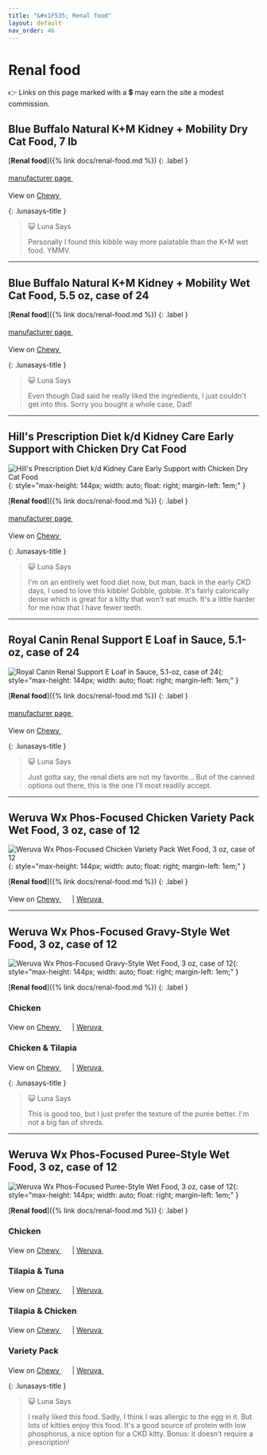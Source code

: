 ```yaml
---
title: "&#x1F535; Renal food"
layout: default
nav_order: 46
---
```


# Renal food

&#x1F449; Links on this page marked with a &#x1f4b2; may earn the site a modest commission.



## Blue Buffalo Natural K+M Kidney + Mobility Dry Cat Food, 7 lb

[**Renal food**]({% link docs/renal-food.md %})
{: .label }

 <a href="https://bluebuffalo.com/dry-cat-food/blue-natural-veterinary-diet/kidney-mobility/" class="external" target="_blank">manufacturer page&nbsp;<svg width="18" height="18" viewBox="0 0 24 24"><use xlink:href="#svg-external-link"></use></svg></a>

View on <a href="https://www.chewy.com/dp/174510" class="external" target="_blank">Chewy&nbsp;<svg width="18" height="18" viewBox="0 0 24 24"><use xlink:href="#svg-external-link"></use></svg></a>

{: .lunasays-title }
> &#x1F63A; Luna Says
>
> Personally I found this kibble way more palatable than the K+M wet food. YMMV.

* * *



## Blue Buffalo Natural K+M Kidney + Mobility Wet Cat Food, 5.5 oz, case of 24

[**Renal food**]({% link docs/renal-food.md %})
{: .label }

 <a href="https://bluebuffalo.com/wet-cat-food/natural-veterinary-diet/kidney-mobility/" class="external" target="_blank">manufacturer page&nbsp;<svg width="18" height="18" viewBox="0 0 24 24"><use xlink:href="#svg-external-link"></use></svg></a>

View on <a href="https://www.chewy.com/dp/174518" class="external" target="_blank">Chewy&nbsp;<svg width="18" height="18" viewBox="0 0 24 24"><use xlink:href="#svg-external-link"></use></svg></a>

{: .lunasays-title }
> &#x1F63A; Luna Says
>
> Even though Dad said he really liked the ingredients, I just couldn't get into this. Sorry you bought a whole case, Dad!

* * *



## Hill's Prescription Diet k/d Kidney Care Early Support with Chicken Dry Cat Food

![Hill's Prescription Diet k/d Kidney Care Early Support with Chicken Dry Cat Food](https://pxmshare.colgatepalmolive.com/PNG_500/d1zDNXDBD-FGe1S5gqQo5.png){: style="max-height: 144px; width: auto; float: right; margin-left: 1em;" }

[**Renal food**]({% link docs/renal-food.md %})
{: .label }

 <a href="https://www.hillspet.com/cat-food/pd-kd-early-support-feline-chicken-dry" class="external" target="_blank">manufacturer page&nbsp;<svg width="18" height="18" viewBox="0 0 24 24"><use xlink:href="#svg-external-link"></use></svg></a>

View on <a href="https://www.chewy.com/dp/175305" class="external" target="_blank">Chewy&nbsp;<svg width="18" height="18" viewBox="0 0 24 24"><use xlink:href="#svg-external-link"></use></svg></a>

{: .lunasays-title }
> &#x1F63A; Luna Says
>
> I'm on an entirely wet food diet now, but man, back in the early CKD days, I used to love this kibble! Gobble, gobble. It's fairly calorically dense which is great for a kitty that won't eat much. It's a little harder for me now that I have fewer teeth.

* * *



## Royal Canin Renal Support E Loaf in Sauce, 5.1-oz, case of 24

![Royal Canin Renal Support E Loaf in Sauce, 5.1-oz, case of 24](https://cdn.royalcanin-weshare-online.io/Bz82vYcBRYZmsWpc2fhh/v17/center-front-hero-image-4168-030111948236-cat-01-jpg?w=640&auto=compress){: style="max-height: 144px; width: auto; float: right; margin-left: 1em;" }

[**Renal food**]({% link docs/renal-food.md %})
{: .label }

 <a href="https://www.royalcanin.com/us/cats/products/vet-products/renal-support-e-loaf-in-sauce-4168" class="external" target="_blank">manufacturer page&nbsp;<svg width="18" height="18" viewBox="0 0 24 24"><use xlink:href="#svg-external-link"></use></svg></a>

View on <a href="https://www.chewy.com/dp/297392" class="external" target="_blank">Chewy&nbsp;<svg width="18" height="18" viewBox="0 0 24 24"><use xlink:href="#svg-external-link"></use></svg></a>

{: .lunasays-title }
> &#x1F63A; Luna Says
>
> Just gotta say, the renal diets are not my favorite... But of the canned options out there, this is the one I'll most readily accept.

* * *



## Weruva Wx Phos-Focused Chicken Variety Pack Wet Food, 3 oz, case of 12

![Weruva Wx Phos-Focused Chicken Variety Pack Wet Food, 3 oz, case of 12](https://www.weruva.com/cdn/shop/products/810028243538_WX-CAN-CHX-FORMULAS_VP_3OZ_2300X2300_V1R1_1.jpg?width=1214){: style="max-height: 144px; width: auto; float: right; margin-left: 1em;" }

[**Renal food**]({% link docs/renal-food.md %})
{: .label }

View on <a href="https://www.chewy.com/dp/578142" class="external" target="_blank">Chewy&nbsp;<svg width="18" height="18" viewBox="0 0 24 24"><use xlink:href="#svg-external-link"></use></svg></a> &#124; <a href="https://www.weruva.com/collections/wx-phos-focused/products/chicken-formulas-variety-pack-cat-can" class="external" target="_blank">Weruva&nbsp;<svg width="18" height="18" viewBox="0 0 24 24"><use xlink:href="#svg-external-link"></use></svg></a>

* * *



## Weruva Wx Phos-Focused Gravy-Style Wet Food, 3 oz, case of 12

![Weruva Wx Phos-Focused Gravy-Style Wet Food, 3 oz, case of 12](https://www.weruva.com/cdn/shop/products/810028242678_WX-CAN-CHX-GRAVY_3OZ_2300X2300_V1R1_1.jpg?width=1214){: style="max-height: 144px; width: auto; float: right; margin-left: 1em;" }

[**Renal food**]({% link docs/renal-food.md %})
{: .label }

### Chicken

View on <a href="https://www.chewy.com/dp/578086" class="external" target="_blank">Chewy&nbsp;<svg width="18" height="18" viewBox="0 0 24 24"><use xlink:href="#svg-external-link"></use></svg></a> &#124; <a href="https://www.weruva.com/collections/wx-phos-focused/products/chicken-formula-in-gravy-cat-can" class="external" target="_blank">Weruva&nbsp;<svg width="18" height="18" viewBox="0 0 24 24"><use xlink:href="#svg-external-link"></use></svg></a>

### Chicken & Tilapia

View on <a href="https://www.chewy.com/dp/578102" class="external" target="_blank">Chewy&nbsp;<svg width="18" height="18" viewBox="0 0 24 24"><use xlink:href="#svg-external-link"></use></svg></a> &#124; <a href="https://www.weruva.com/collections/wx-phos-focused/products/chicken-and-tilapia-formula-in-gravy-cat-can" class="external" target="_blank">Weruva&nbsp;<svg width="18" height="18" viewBox="0 0 24 24"><use xlink:href="#svg-external-link"></use></svg></a>

{: .lunasays-title }
> &#x1F63A; Luna Says
>
> This is good too, but I just prefer the texture of the purée better. I'm not a big fan of shreds.

* * *



## Weruva Wx Phos-Focused Puree-Style Wet Food, 3 oz, case of 12

![Weruva Wx Phos-Focused Puree-Style Wet Food, 3 oz, case of 12](https://www.weruva.com/cdn/shop/products/810028242647_WX-CAN-CHX-PUREE_3OZ_2300X2300_V1R15_1.jpg?width=1214){: style="max-height: 144px; width: auto; float: right; margin-left: 1em;" }

[**Renal food**]({% link docs/renal-food.md %})
{: .label }

### Chicken

View on <a href="https://www.chewy.com/dp/578046" class="external" target="_blank">Chewy&nbsp;<svg width="18" height="18" viewBox="0 0 24 24"><use xlink:href="#svg-external-link"></use></svg></a> &#124; <a href="https://www.weruva.com/collections/wx-phos-focused/products/chicken-formula-in-a-hydrating-puree-cat-can" class="external" target="_blank">Weruva&nbsp;<svg width="18" height="18" viewBox="0 0 24 24"><use xlink:href="#svg-external-link"></use></svg></a>

### Tilapia & Tuna

View on <a href="https://www.chewy.com/dp/578062" class="external" target="_blank">Chewy&nbsp;<svg width="18" height="18" viewBox="0 0 24 24"><use xlink:href="#svg-external-link"></use></svg></a> &#124; <a href="https://www.weruva.com/collections/wx-phos-focused/products/tilapia-and-tuna-formula-in-a-hydrating-puree-cat-can" class="external" target="_blank">Weruva&nbsp;<svg width="18" height="18" viewBox="0 0 24 24"><use xlink:href="#svg-external-link"></use></svg></a>

### Tilapia & Chicken

View on <a href="https://www.chewy.com/dp/578070" class="external" target="_blank">Chewy&nbsp;<svg width="18" height="18" viewBox="0 0 24 24"><use xlink:href="#svg-external-link"></use></svg></a> &#124; <a href="https://www.weruva.com/collections/wx-phos-focused/products/tilapia-and-chicken-formula-in-a-hydrating-puree-cat-can" class="external" target="_blank">Weruva&nbsp;<svg width="18" height="18" viewBox="0 0 24 24"><use xlink:href="#svg-external-link"></use></svg></a>

### Variety Pack

View on <a href="https://www.chewy.com/dp/578126" class="external" target="_blank">Chewy&nbsp;<svg width="18" height="18" viewBox="0 0 24 24"><use xlink:href="#svg-external-link"></use></svg></a> &#124; <a href="https://www.weruva.com/collections/wx-phos-focused/products/pate-formulas-variety-pack-cat-can" class="external" target="_blank">Weruva&nbsp;<svg width="18" height="18" viewBox="0 0 24 24"><use xlink:href="#svg-external-link"></use></svg></a>

{: .lunasays-title }
> &#x1F63A; Luna Says
>
> I really liked this food. Sadly, I think I was allergic to the egg in it. But lots of kitties enjoy this food. It's a good source of protein with low phosphorus, a nice option for a CKD kitty. Bonus: it doesn't require a prescription!

<!-- Updated 2024-10-29 23:01:03.919277Z -->
